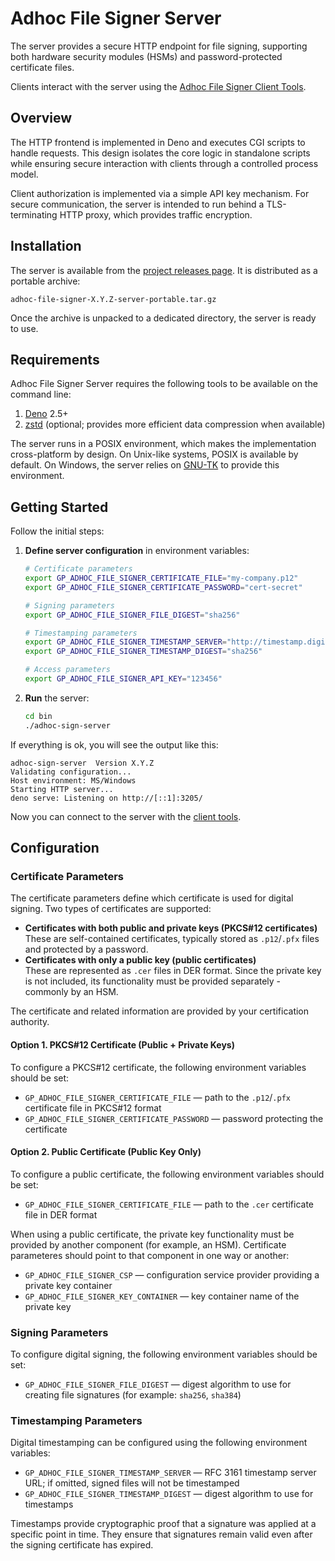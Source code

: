 # Adhoc File Signer Server

The server provides a secure HTTP endpoint for file signing, supporting both hardware security modules (HSMs) and password-protected certificate files.

Clients interact with the server using the [Adhoc File Signer Client Tools](https://github.com/gapotchenko/adhoc-file-signer/tree/main/source/client).

## Overview

The HTTP frontend is implemented in Deno and executes CGI scripts to handle requests.
This design isolates the core logic in standalone scripts while ensuring secure interaction with clients through a controlled process model.

Client authorization is implemented via a simple API key mechanism.
For secure communication, the server is intended to run behind a TLS-terminating HTTP proxy, which provides traffic encryption.


## Installation

The server is available from the
[project releases page](https://github.com/gapotchenko/adhoc-file-signer/releases).
It is distributed as a portable archive:

```
adhoc-file-signer-X.Y.Z-server-portable.tar.gz
```

Once the archive is unpacked to a dedicated directory, the server is ready to use.

## Requirements

Adhoc File Signer Server requires the following tools to be available on the command line:

1. [Deno](https://deno.com/) 2.5+
2. [zstd](https://github.com/facebook/zstd) (optional; provides more efficient data compression when available)

The server runs in a POSIX environment, which makes the implementation cross-platform by design.
On Unix-like systems, POSIX is available by default.
On Windows, the server relies on [GNU-TK](https://github.com/gapotchenko/gnu-tk) to provide this environment.

## Getting Started

Follow the initial steps:

1. **Define server configuration** in environment variables:

   ```sh
   # Certificate parameters
   export GP_ADHOC_FILE_SIGNER_CERTIFICATE_FILE="my-company.p12"
   export GP_ADHOC_FILE_SIGNER_CERTIFICATE_PASSWORD="cert-secret"

   # Signing parameters
   export GP_ADHOC_FILE_SIGNER_FILE_DIGEST="sha256"

   # Timestamping parameters
   export GP_ADHOC_FILE_SIGNER_TIMESTAMP_SERVER="http://timestamp.digicert.com/"
   export GP_ADHOC_FILE_SIGNER_TIMESTAMP_DIGEST="sha256"

   # Access parameters
   export GP_ADHOC_FILE_SIGNER_API_KEY="123456"
   ```

2. **Run** the server:

   ```sh
   cd bin
   ./adhoc-sign-server
   ```

If everything is ok, you will see the output like this:

```
adhoc-sign-server  Version X.Y.Z
Validating configuration...
Host environment: MS/Windows
Starting HTTP server...
deno serve: Listening on http://[::1]:3205/
```

Now you can connect to the server with the [client tools](https://github.com/gapotchenko/adhoc-file-signer/tree/main/source/client).

## Configuration

### Certificate Parameters

The certificate parameters define which certificate is used for digital signing.
Two types of certificates are supported:

- **Certificates with both public and private keys (PKCS#12 certificates)**\
  These are self-contained certificates, typically stored as `.p12`/`.pfx` files and protected by a password.
- **Certificates with only a public key (public certificates)**\
  These are represented as `.cer` files in DER format. Since the private key is not included, its functionality must be provided separately - commonly by an HSM.

The certificate and related information are provided by your certification authority.

#### Option 1. PKCS#12 Certificate (Public + Private Keys)

To configure a PKCS#12 certificate, the following environment variables should be set:

- `GP_ADHOC_FILE_SIGNER_CERTIFICATE_FILE` — path to the `.p12`/`.pfx` certificate file in PKCS#12 format
- `GP_ADHOC_FILE_SIGNER_CERTIFICATE_PASSWORD` — password protecting the certificate

#### Option 2. Public Certificate (Public Key Only)

To configure a public certificate, the following environment variables should be set:

- `GP_ADHOC_FILE_SIGNER_CERTIFICATE_FILE` — path to the `.cer` certificate file in DER format

When using a public certificate, the private key functionality must be provided by another component (for example, an HSM).
Certificate parameteres should point to that component in one way or another:
  
- `GP_ADHOC_FILE_SIGNER_CSP` — configuration service provider providing a private key container
- `GP_ADHOC_FILE_SIGNER_KEY_CONTAINER` — key container name of the private key

### Signing Parameters

To configure digital signing, the following environment variables should be set:

- `GP_ADHOC_FILE_SIGNER_FILE_DIGEST` — digest algorithm to use for creating file signatures (for example: `sha256`, `sha384`)

### Timestamping Parameters

Digital timestamping can be configured using the following environment variables:

- `GP_ADHOC_FILE_SIGNER_TIMESTAMP_SERVER` — RFC 3161 timestamp server URL; if omitted, signed files will not be timestamped
- `GP_ADHOC_FILE_SIGNER_TIMESTAMP_DIGEST` — digest algorithm to use for timestamps

Timestamps provide cryptographic proof that a signature was applied at a specific point in time.
They ensure that signatures remain valid even after the signing certificate has expired.
